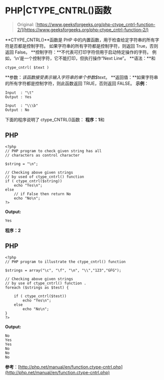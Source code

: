 # PHP|CTYPE_CNTRL()函数

> Original: [https://www.geeksforgeeks.org/php-ctype_cntrl-function-2/](https://www.geeksforgeeks.org/php-ctype_cntrl-function-2/)

**CTYPE_CNTRL()**函数是 PHP 中的内置函数，用于检查给定字符串的所有字符是否都是控制字符。 如果字符串的所有字符都是控制字符，则返回 True，否则返回 False。
**控制字符：**不代表可打印字符但用于启动特定操作的字符。 例如，‘\n’是一个控制字符，它不能打印，但执行操作“Next Line”。
**语法：**和

```
ctype_cntrl( $text )
```

**参数：**该函数接受表示输入字符串的单个参数*$text*。
**返回值：**如果字符串的所有字符都是控制字符，则此函数返回 TRUE，否则返回 FALSE。
**示例**：

```
Input  : "\t"
Output : Yes

Input  : "\\\b"
Output : No                 
```

下面的程序说明了 ctype_CNTRL()函数：
**程序：1**和

## PHP

```
<?php
// PHP program to check given string has all
// characters as control character

$string = "\n";

// Checking above given strings
// by used of ctype_cntrl() function
if ( ctype_cntrl($string))
    echo "Yes\n";
else
    // if False then return No
    echo "No\n";
?>
```

**Output:** 

```
Yes
```

**程序：2**

## PHP

```
<?php
// PHP program to illustrate the ctype_cntrl() function

$strings = array("\c", "\f", "\n", "\\","123","GFG");

// Checking above given strings
// by use of ctype_cntrl() function .
foreach ($strings as $test) {

    if ( ctype_cntrl($test))
        echo "Yes\n";
    else
        echo "No\n";
}
?>
```

**Output:** 

```
No
Yes
Yes
No
No
No
```

**参考**：[http://php.net/manual/en/function.ctype-cntrl.php](http://php.net/manual/en/function.ctype-cntrl.php)